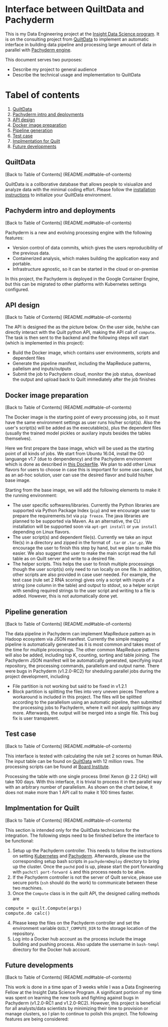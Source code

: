 # Interface between QuiltData and Pachyderm

This is my Data Engineering project at the [Insight Data Science program](http://insightdataengineering.com/). It is on the consulting project from [QuiltData](https://quiltdata.com/) to implement an automatic interface in building data pipeline and processing large amount of data in parallel with [Pachyderm engine](http://pachyderm.io/).

This document serves two purposes:
- Describe my project to general audience
- Describe the technical usage and implementation to QuiltData

# Tabel of contents

1. [QuiltData](README.md#quiltdata)
2. [Pachyderm intro and deployments](README.md#pachyderm-intro-and-deployments)
3. [API design](README.md#api-design)
4. [Docker image preparation](README.md#docker-image-preparation)
5. [Pipeline generation](README.md#pipeline-generation)
6. [Test case](README.md#test-case)
7. [Implmentation for Quilt](README.md#implementation-for-quilt)
8. [Future developments](README.md#future-developments)

## QuiltData

[Back to Table of Contents] (README.md#table-of-contents)

QuiltData is a collborative database that allows people to visiualize and analyze data with the minimal coding effort. Please follow the [installation instructions](https://github.com/quiltdata/python-api) to initialize your QuiltData environment.

## Pachyderm intro and deployments

[Back to Table of Contents] (README.md#table-of-contents)

Pachyderm is a new and evolving processing engine with the following features:
- Version control of data commits, which gives the users reproducibility of the previous data.
- Containerized analysis, which makes building the application easy and portable.
- Infrastructure agnostic, so it can be started in the cloud or on-premise 

In this project, the Pachyderm is deployed in the Google Container Engine, but this can be migrated to other platforms with Kubernetes settings configured.

## API design

[Back to Table of Contents] (README.md#table-of-contents)

The API is designed the as the picture below. On the user side, he/she can directly interact with the Quilt python API, making the API call of `compute`. The task is then sent to the backend and the following steps will start (which is implemented in this project):
- Build the Docker image, which contains user environments, scripts and dependent files
- Generate the pipeline manifest, including the MapReduce patterns, pallelism and inputs/outputs
- Submit the job to Pachyderm cloud, monitor the job status, download the output and upload back to Quilt immediately after the job finishes

## Docker image preparation

[Back to Table of Contents] (README.md#table-of-contents)

The Docker image is the starting point of every processing jobs, so it must have the same environment settings as user runs his/her script(s). Also the user's script(s) will be added as the executable(s), plus the dependent files (usually the trained model pickles or auxilary inputs besides the tables themselves).

Here we first prepare the base image, which will be used as the starting point of all kinds of jobs. We start from Ubuntu 16.04, install the GO languange v1.7 (due to denpendency) and the Pachyderm environment which is done as described in [this Dockerfile](https://github.com/fuquan-wang/quilt-pachyderm-interface/blob/master/Dockerfile/BaseImage/Dockerfile). We plan to add other Linux flavors for users to choose in case this is important for some use cases, but as an ad-hoc solution, user can use the desired flavor and build his/her base image.

Starting from the base image, we will add the following elements to make it the running environment:
- The user specific softwares/libraries. Currently the Python libraries are supported via Python Package Index (`pip`) and we encourage user to prepare the requirements.txt via `pip freeze`. The java libraries are planned to be supported via Maven. As an alternative, the CLI installation will be supported soon via `apt-get install` or `yum install` depending on Linux flavors.
- The user script(s) and dependent file(s). Currently we take an input file(s) in a directory and zipped in the format of `.tar` or `.tar.gz`. We encourage the user to finish this step by hand, but we plan to make this easier. We also suggest the user to make the main script read the full table as on Quilt server and write to a desired file.
- The helper scripts. This helps the user to finish multiple processings though the user script(s) only need to run locally on one file. In addition, other scripts are also provided in case user needed. For example, the test case (rule set 2 RNA scoring) gives only a script with inputs of a string (one column in the table) and output to stdout, so a helper script with sending required strings to the user script and writing to a file is added. However, this is not automatically done yet.

## Pipeline generation

[Back to Table of Contents] (README.md#table-of-contents)

The data pipeline in Pachyderm can implement MapReduce pattern as in Hadoop ecosystem via JSON manifest. Currently the simple mapping pipeline is automatically generated as it is most common and takes most of the time for multiple processings. The other common MapReduce patterns will also be added, including top K, counting, sorting and table joining.
The Pachyderm JSON manifest will be automatically generated, specifying input repository, the processing commands, parallelism and output name. There were bugs in Pachyderm (v1.2.0-RC2) for sheduling parallel jobs during the project development, including
- File partition is not working but said to be fixed in v1.2.1
- Block partition is splitting the files into very uneven pieces
Therefore a workaround is included in this project. The files will be splitted according to the parallelism using an automatic pipeline, then submitted the processing jobs to Pachyderm, where it will not apply splittings any more. Afterwards, the output will be merged into a single file. This bug fix is user transparent.

## Test case

[Back to Table of Contents] (README.md#table-of-contents)

This interface is tested with calculating the rule set 2 scores on human RNA. The input table can be found on [QuiltData](https://quiltdata.com/app/table/2059) with 12 million rows. The processing scripts can be found at [Board Institute](http://portals.broadinstitute.org/gpp/public/dir/download?dirpath=software&filename=Rule_Set_2_scoring_v1.2.tar.gz).

Processing the table with one single process (Intel Xenon @ 2.2 GHz) will take 100 days. With this interface, it is trivial to process it in the parallel way with an arbitrary number of parallelism. As shown on the chart below, it does not make more than 1 API call to make it 100 times faster.

## Implmentation for Quilt

[Back to Table of Contents] (README.md#table-of-contents)

This section is intended only for the QuiltData technicians for the integration. The following steps need to be finished before the interface to be functional:

1. Setup up the Pachyderm controller. This needs to follow the instructions on setting [Kubernetes]() and [Pachyderm](). Afterwards, please use the corresponding setup bash scripts in `pachydermDeploy` directory to bring up the cluster. Once the `pachd` pod is up, please start the port forwarding with `pachctl port-forward &` and this process needs to be alive.
2. If the Pachyderm controller is not the server of Quilt service, please use secure ports (`ssh` should do the work) to communicate between these two machines.
3. Once the `Compute` class is in the quilt API, the designed calling methods are 
<pre>
compute = quilt.Compute(args)
compute.do_calc()
</pre>
4. Please keep the files on the Pachyderm controller and set the environment variable `QUILT_COMPUTE_DIR` to the storage location of the repository.
5. Log into a Docker hub account as the process include the image building and pushing process. Also update the username in `bash-templ` directory for the Docker hub account.


## Future developments

[Back to Table of Contents] (README.md#table-of-contents)

This work is done in a time span of 3 weeks while I was a Data Engineering Fellow at the Insight Data Science Program. A significant portion of my time was spent on learning the new tools and fighting against bugs in Pachyderm (v1.2.0-RC1 and v1.2.0-RC2). However, this project is beneficial for all analysts/data scientists by minimizing their time to provision or manage clusters, so I plan to continue to polish this project. The following features are being considered:

